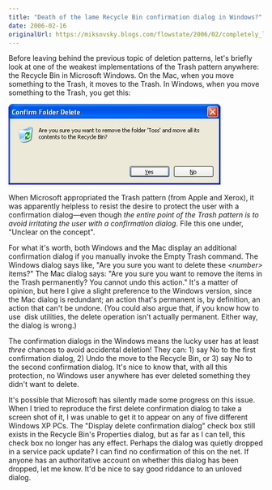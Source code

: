 ```yaml
---
title: "Death of the lame Recycle Bin confirmation dialog in Windows?"
date: 2006-02-16
originalUrl: https://miksovsky.blogs.com/flowstate/2006/02/completely_lame.html
---
```


<p>
  Before leaving behind the previous topic of deletion patterns, let's briefly
  look at one of the weakest implementations of the Trash pattern anywhere: the
  Recycle Bin in Microsoft Windows. On the Mac, when you move something to the
  Trash, it moves to the Trash. In Windows, when you move something to the
  Trash, you get this:
</p>
<p>
  <img
    src="/images/flowstate/windows_delete_confirmation_dialog.png"
    alt="Windows_delete_confirmation_dialog"
  />
</p>
<p>
  When Microsoft appropriated the Trash pattern (from Apple and Xerox), it was
  apparently helpless to resist the desire to protect the user with a
  confirmation dialog—even though
  <em
    >the entire point of the Trash pattern is to avoid irritating the user with
    a confirmation dialog</em
  >. File this one under, &quot;Unclear on the concept&quot;.
</p>
<p>
  For what it's worth, both Windows and the Mac display an additional
  confirmation dialog if you manually invoke the Empty Trash command. The
  Windows dialog says like, &quot;Are you sure you want to delete these
  <em>&lt;number&gt;</em> items?&quot; The Mac dialog says: &quot;Are you sure
  you want to remove the items in the Trash permanently? You cannot undo this
  action.&quot; It's a matter of opinion, but here I give a slight preference to
  the Windows version, since the Mac dialog is redundant; an action that's
  permanent is, by definition, an action that can't be undone. (You could also
  argue that, if you know how to use&nbsp; disk utilities, the delete operation
  isn't actually permanent. Either way, the dialog is wrong.)
</p>
<p>
  The confirmation dialogs in the Windows means the lucky user has at least
  <em>three</em> chances to avoid accidental deletion! They can: 1) say No to
  the first confirmation dialog, 2) Undo the move to the Recycle Bin, or 3) say
  No to the second confirmation dialog. It's nice to know that, with all this
  protection, no Windows user anywhere has ever deleted something they didn't
  want to delete.
</p>
<p>
  It's possible that Microsoft has silently made some progress on this issue.
  When I tried to reproduce the first delete confirmation dialog to take a
  screen shot of it, I was unable to get it to appear on any of five different
  Windows XP PCs. The &quot;Display delete confirmation dialog&quot; check box
  still exists in the Recycle Bin's Properties dialog, but as far as I can tell,
  this check box no longer has any effect. Perhaps the dialog was quietly
  dropped in a service pack update? I can find no confirmation of this on the
  net. If anyone has an authoritative account on whether this dialog has been
  dropped, let me know. It'd be nice to say good riddance to an unloved dialog.
</p>

